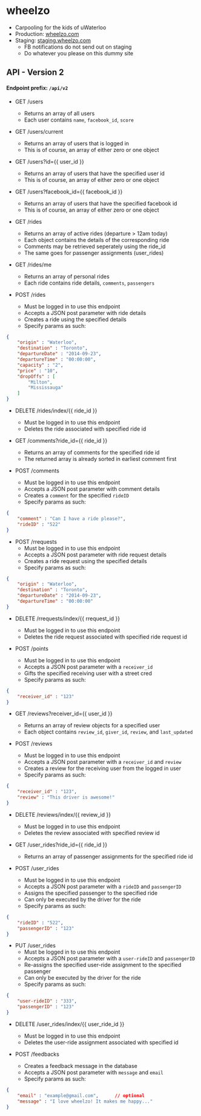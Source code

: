 wheelzo
========
- Carpooling for the kids of uWaterloo
- Production: [wheelzo.com](https://wheelzo.com)
- Staging: [staging.wheelzo.com](http://staging.wheelzo.com)
    - FB notifications do not send out on staging
    - Do whatever you please on this dummy site

## API - Version 2 
#### Endpoint prefix: `/api/v2`

- GET /users
    - Returns an array of all users
    - Each user contains `name`, `facebook_id`, `score`

- GET /users/current
    - Returns an array of users that is logged in
    - This is of course, an array of either zero or one object

- GET /users?id={{ user_id }}
    - Returns an array of users that have the specified user id
    - This is of course, an array of either zero or one object

- GET /users?facebook_id={{ facebook_id }}
    - Returns an array of users that have the specified facebook id
    - This is of course, an array of either zero or one object

- GET /rides
    - Returns an array of active rides (departure > 12am today)
    - Each object contains the details of the corresponding ride
    - Comments may be retrieved seperately using the ride_id
    - The same goes for passenger assignments (user_rides)

- GET /rides/me
    - Returns an array of personal rides
    - Each ride contains ride details, `comments`, `passengers`
    
- POST /rides
    - Must be logged in to use this endpoint
    - Accepts a JSON post parameter with ride details
    - Creates a ride using the specified details
    - Specify params as such:
```json
{   
    "origin" : "Waterloo", 
    "destination" : "Toronto",
    "departureDate" : "2014-09-23",
    "departureTime" : "00:00:00",
    "capacity" : "2",
    "price" : "10",
    "dropOffs" : [
        "Milton",
        "Mississauga"
    ]
}
```
    
- DELETE /rides/index/{{ ride_id }}
    - Must be logged in to use this endpoint
    - Deletes the ride associated with specified ride id
    
- GET /comments?ride_id={{ ride_id }}
    - Returns an array of comments for the specified ride id
    - The returned array is already sorted in earliest comment first

- POST /comments
    - Must be logged in to use this endpoint
    - Accepts a JSON post parameter with comment details
    - Creates a `comment` for the specified `rideID`
    - Specify params as such:
```json
{   
    "comment" : "Can I have a ride please?", 
    "rideID" : "522" 
}
```

- POST /rrequests
    - Must be logged in to use this endpoint
    - Accepts a JSON post parameter with ride request details
    - Creates a ride request using the specified details
    - Specify params as such:
```json
{   
    "origin" : "Waterloo", 
    "destination" : "Toronto",
    "departureDate" : "2014-09-23",
    "departureTime" : "00:00:00"
}
```

- DELETE /rrequests/index/{{ rrequest_id }}
    - Must be logged in to use this endpoint
    - Deletes the ride request associated with specified ride request id

- POST /points
    - Must be logged in to use this endpoint
    - Accepts a JSON post parameter with a `receiver_id`
    - Gifts the specified receiving user with a street cred
    - Specify params as such:
```json
{   
    "receiver_id" : "123"
}
```

- GET /reviews?receiver_id={{ user_id }}
    - Returns an array of review objects for a specified user
    - Each object contains `review_id`, `giver_id`, `review`, and `last_updated`

- POST /reviews
    - Must be logged in to use this endpoint
    - Accepts a JSON post parameter with a `receiver_id` and `review`
    - Creates a review for the receiving user from the logged in user
    - Specify params as such:
```json
{   
    "receiver_id" : "123",
    "review" : "This driver is awesome!"
}
```

- DELETE /reviews/index/{{ review_id }}
    - Must be logged in to use this endpoint
    - Deletes the review associated with specified review id

- GET /user_rides?ride_id={{ ride_id }}
    - Returns an array of passenger assignments for the specified ride id

- POST /user_rides
    - Must be logged in to use this endpoint
    - Accepts a JSON post parameter with a `rideID` and `passengerID`
    - Assigns the specified passenger to the specified ride
    - Can only be executed by the driver for the ride
    - Specify params as such:
```json
{   
    "rideID" : "522",
    "passengerID" : "123"
}
```

- PUT /user_rides
    - Must be logged in to use this endpoint
    - Accepts a JSON post parameter with a `user-rideID` and `passengerID`
    - Re-assigns the specified user-ride assignment to the specified passenger
    - Can only be executed by the driver for the ride
    - Specify params as such:
```json
{   
    "user-rideID" : "333",
    "passengerID" : "123"
}
```

- DELETE /user_rides/index/{{ user_ride_id }}
    - Must be logged in to use this endpoint
    - Deletes the user-ride assignment associated with specified id

- POST /feedbacks
    - Creates a feedback message in the database
    - Accepts a JSON post parameter with `message` and `email`
    - Specify params as such:
```json
{   
    "email" : "example@gmail.com",      // optional
    "message" : "I love wheelzo! It makes me happy..." 
}
```
